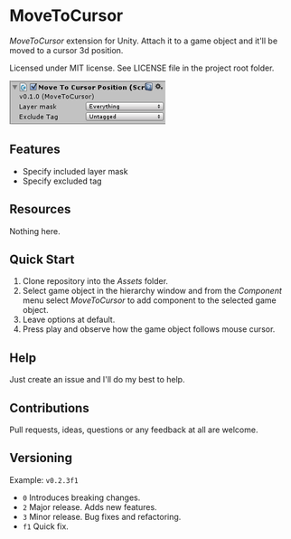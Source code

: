 ﻿# MoveToCursor

*MoveToCursor* extension for Unity. Attach it to a game object and it'll
be moved to a cursor 3d position.

Licensed under MIT license. See LICENSE file in the project root folder.

![MoveToCursor](/Resources/cover_screenshot.png?raw=true)

## Features

* Specify included layer mask
* Specify excluded tag

## Resources

Nothing here.

## Quick Start

1. Clone repository into the *Assets* folder.
2. Select game object in the hierarchy window and from the *Component* menu
   select *MoveToCursor* to add component to the selected game object.
3. Leave options at default.
4. Press play and observe how the game object follows mouse cursor.

## Help

Just create an issue and I'll do my best to help.

## Contributions

Pull requests, ideas, questions or any feedback at all are welcome.

## Versioning

Example: `v0.2.3f1`

- `0` Introduces breaking changes.
- `2` Major release. Adds new features.
- `3` Minor release. Bug fixes and refactoring.
- `f1` Quick fix.